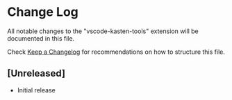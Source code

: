 # Change Log

All notable changes to the "vscode-kasten-tools" extension will be documented in this file.

Check [Keep a Changelog](http://keepachangelog.com/) for recommendations on how to structure this file.

## [Unreleased]

- Initial release